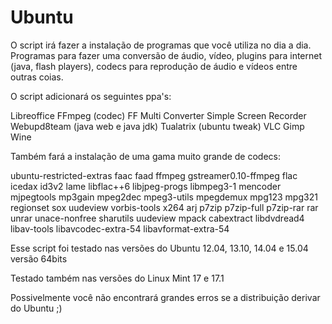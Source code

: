 # Ubuntu

O script irá fazer a instalação de programas que você utiliza no dia a dia. Programas para fazer uma conversão de áudio, vídeo, 
plugins para internet (java, flash players), codecs para reprodução de áudio e vídeos entre outras coias.

O script adicionará os seguintes ppa's:

Libreoffice
FFmpeg (codec)
FF Multi Converter
Simple Screen Recorder
Webupd8team (java web e java jdk)
Tualatrix (ubuntu tweak)
VLC
Gimp
Wine

Também fará a instalação de uma gama muito grande de codecs:

ubuntu-restricted-extras faac faad ffmpeg gstreamer0.10-ffmpeg flac icedax id3v2 lame libflac++6 
libjpeg-progs libmpeg3-1 mencoder mjpegtools mp3gain mpeg2dec mpeg3-utils mpegdemux mpg123 mpg321 regionset 
sox uudeview vorbis-tools x264 arj p7zip p7zip-full p7zip-rar rar unrar unace-nonfree sharutils uudeview mpack 
cabextract libdvdread4 libav-tools libavcodec-extra-54 libavformat-extra-54

Esse script foi testado nas versões do Ubuntu 12.04, 13.10, 14.04 e 15.04 versão 64bits

Testado também nas versões do Linux Mint 17 e 17.1

Possivelmente você não encontrará grandes erros se a distribuição derivar do Ubuntu ;)
